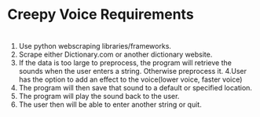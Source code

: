 # Creepy Voice Requirements <h1>
1. Use python webscraping libraries/frameworks.
2. Scrape either Dictionary.com or another dictionary website.
3. If the data is too large to preprocess, the program will retrieve the sounds when the user enters a string. Otherwise preprocess it.
4.User has the option to add an effect to the voice(lower voice, faster voice)
5. The program will then save that sound to a default or specified location. 
6. The program will play the sound back to the user.
7. The user then will be able to enter another string or quit.
